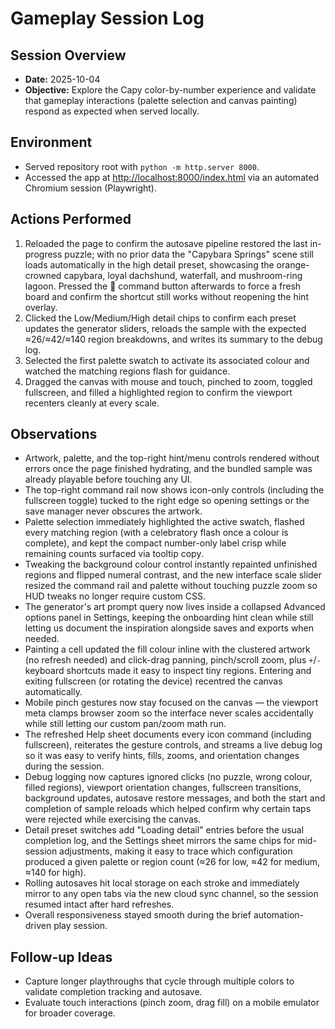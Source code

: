 # Gameplay Session Log

## Session Overview
- **Date:** 2025-10-04
- **Objective:** Explore the Capy color-by-number experience and validate that gameplay interactions (palette selection and canvas painting) respond as expected when served locally.

## Environment
- Served repository root with `python -m http.server 8000`.
- Accessed the app at <http://localhost:8000/index.html> via an automated Chromium session (Playwright).

## Actions Performed
1. Reloaded the page to confirm the autosave pipeline restored the last
   in-progress puzzle; with no prior data the "Capybara Springs" scene still
   loads automatically in the high detail preset, showcasing the
   orange-crowned capybara, loyal dachshund, waterfall, and mushroom-ring
   lagoon. Pressed the 🐹 command button afterwards to force a fresh board and
   confirm the shortcut still works without reopening the hint overlay.
2. Clicked the Low/Medium/High detail chips to confirm each preset updates the
   generator sliders, reloads the sample with the expected ≈26/≈42/≈140 region
   breakdowns, and writes its summary to the debug log.
3. Selected the first palette swatch to activate its associated colour and
   watched the matching regions flash for guidance.
4. Dragged the canvas with mouse and touch, pinched to zoom, toggled
   fullscreen, and filled a highlighted region to confirm the viewport recenters
   cleanly at every scale.

## Observations
- Artwork, palette, and the top-right hint/menu controls rendered without errors once the page finished hydrating, and the bundled sample was already playable before touching any UI.
- The top-right command rail now shows icon-only controls (including the fullscreen toggle) tucked to the right edge so opening settings or the save manager never obscures the artwork.
- Palette selection immediately highlighted the active swatch, flashed every matching region (with a celebratory flash once a colour is complete), and kept the compact number-only label crisp while remaining counts surfaced via tooltip copy.
- Tweaking the background colour control instantly repainted unfinished regions and flipped numeral contrast, and the new interface scale slider resized the command rail and palette without touching puzzle zoom so HUD tweaks no longer require custom CSS.
- The generator's art prompt query now lives inside a collapsed Advanced options panel in Settings, keeping the onboarding hint clean while still letting us document the inspiration alongside saves and exports when needed.
- Painting a cell updated the fill colour inline with the clustered artwork (no refresh needed) and click-drag panning, pinch/scroll zoom, plus `+`/`-` keyboard shortcuts made it easy to inspect tiny regions. Entering and exiting fullscreen (or rotating the device) recentred the canvas automatically.
- Mobile pinch gestures now stay focused on the canvas — the viewport meta clamps browser zoom so the interface never scales accidentally while still letting our custom pan/zoom math run.
- The refreshed Help sheet documents every icon command (including fullscreen), reiterates the gesture controls, and streams a live debug log so it was easy to verify hints, fills, zooms, and orientation changes during the session.
- Debug logging now captures ignored clicks (no puzzle, wrong colour, filled
  regions), viewport orientation changes, fullscreen transitions, background
  updates, autosave restore messages, and both the start and completion of
  sample reloads which helped confirm why certain taps were rejected while
  exercising the canvas.
- Detail preset switches add "Loading <preset> detail" entries before the usual
  completion log, and the Settings sheet mirrors the same chips for mid-session
  adjustments, making it easy to trace which configuration produced a given
  palette or region count (≈26 for low, ≈42 for medium, ≈140 for high).
- Rolling autosaves hit local storage on each stroke and immediately mirror to
  any open tabs via the new cloud sync channel, so the session resumed intact
  after hard refreshes.
- Overall responsiveness stayed smooth during the brief automation-driven play session.

## Follow-up Ideas
- Capture longer playthroughs that cycle through multiple colors to validate completion tracking and autosave.
- Evaluate touch interactions (pinch zoom, drag fill) on a mobile emulator for broader coverage.
